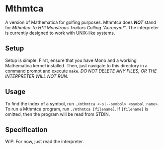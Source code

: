 # Mthmtca
A version of Mathematica for golfing purposes. Mthmtca does ***NOT*** stand for *Mthmtca To H\*ll Monstrous Traitors Calling "Acronym!"*. The interpreter is currently designed to work with UNIX-like systems.
## Setup
Setup is simple. First, ensure that you have Mono and a working Mathematica kernel installed. Then, just navigate to this directory in a command prompt and execute `make`. *DO NOT DELETE ANY FILES, OR THE INTERPRETER WILL NOT RUN.*
## Usage
To find the index of a symbol, run `./mthmtca <-s|--symbol> <symbol name>`. To run a Mthmtca program, run `./mthmtca [filename]`. If `[filename]` is omitted, then the program will be read from STDIN.
## Specification
WIP. For now, just read the interpreter.
